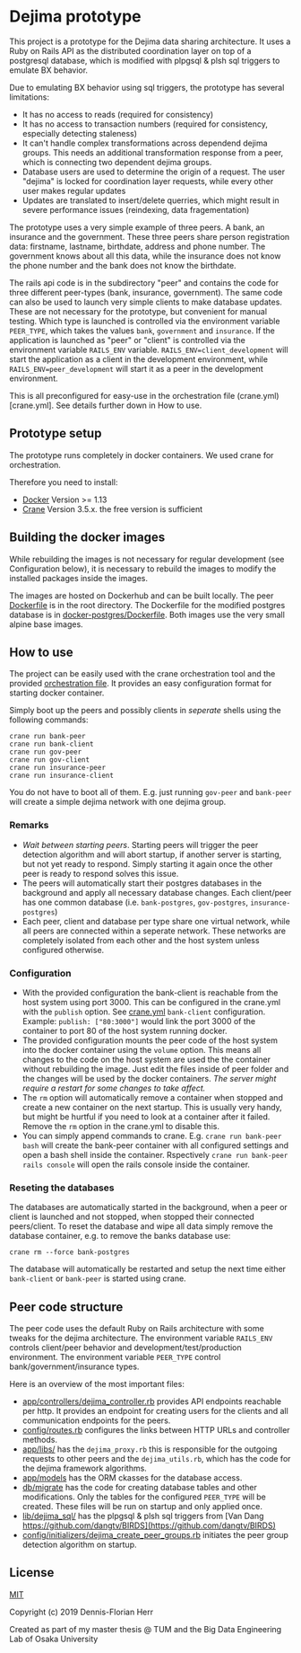 # Dejima prototype

This project is a prototype for the Dejima data sharing architecture. It uses a Ruby on Rails API as the distributed coordination layer on top of a postgresql database, which is modified with plpgsql & plsh sql triggers to emulate BX behavior.

Due to emulating BX behavior using sql triggers, the prototype has several limitations:

* It has no access to reads (required for consistency)
* It has no access to transaction numbers (required for consistency, especially detecting staleness)
* It can't handle complex transformations across dependend dejima groups. This needs an additional transformation response from a peer, which is connecting two dependent dejima groups.
* Database users are used to determine the origin of a request. The user "dejima" is locked for coordination layer requests, while every other user makes regular updates
* Updates are translated to insert/delete querries, which might result in severe performance issues (reindexing, data fragementation)

The prototype uses a very simple example of three peers. A bank, an insurance and the government. These three peers share person registration data: firstname, lastname, birthdate, address and phone number. The government knows about all this data, while the insurance does not know the phone number and the bank does not know the birthdate.

The rails api code is in the subdirectory "peer" and contains the code for three different peer-types (bank, insurance, government). The same code can also be used to launch very simple clients to make database updates. These are not necessary for the prototype, but convenient for manual testing. Which type is launched is controlled via the environment variable `PEER_TYPE`, which takes the values `bank`, `government` and `insurance`. If the application is launched as "peer" or "client" is controlled via the environment variable `RAILS_ENV` variable. `RAILS_ENV=client_development` will start the application as a client in the development environment, while `RAILS_ENV=peer_development` will start it as a peer in the development environment.

This is all preconfigured for easy-use in the orchestration file (crane.yml)[crane.yml]. See details further down in How to use.


## Prototype setup

The prototype runs completely in docker containers. We used crane for orchestration.

Therefore you need to install:

* [Docker](https://docs.docker.com/install/) Version >= 1.13
* [Crane](https://www.crane-orchestration.com/installation) Version 3.5.x. the free version is sufficient

## Building the docker images

While rebuilding the images is not necessary for regular development (see Configuration below), it is necessary to rebuild the images to modify the installed packages inside the images.

The images are hosted on Dockerhub and can be built locally. The peer [Dockerfile](Dockerfile) is in the root directory. The Dockerfile for the modified postgres database is in [docker-postgres/Dockerfile](docker-postgres/Dockerfile). Both images use the very small alpine base images.

## How to use

The project can be easily used with the crane orchestration tool and the provided [orchestration file](crane.yml). It provides an easy configuration format for starting docker container.

Simply boot up the peers and possibly clients in *seperate* shells using the following commands:

```
crane run bank-peer
crane run bank-client
crane run gov-peer
crane run gov-client
crane run insurance-peer
crane run insurance-client
```

You do not have to boot all of them. E.g. just running `gov-peer` and `bank-peer` will create a simple dejima network with one dejima group.

### Remarks

* *Wait between starting peers*. Starting peers will trigger the peer detection algorithm and will abort startup, if another server is starting, but not yet ready to respond. Simply starting it again once the other peer is ready to respond solves this issue.
* The peers will automatically start their postgres databases in the background and apply all necessary database changes. Each client/peer has one common database (i.e. `bank-postgres`, `gov-postgres`, `insurance-postgres`)
* Each peer, client and database per type share one virtual network, while all peers are connected within a seperate network. These networks are completely isolated from each other and the host system unless configured otherwise.


### Configuration

* With the provided configuration the bank-client is reachable from the host system using port 3000. This can be configured in the crane.yml with the  `publish` option. See [crane.yml](crane.yml) `bank-client` configuration. Example: `publish: ["80:3000"]` would link the port 3000 of the container to port 80 of the host system running docker.
* The provided configuration mounts the peer code of the host system into the docker container using the `volume` option. This means all changes to the code on the host system are used the the container without rebuilding the image. Just edit the files inside of peer folder and the changes will be used by the docker containers. *The server might require a restart for some changes to take affect.*
* The `rm` option will automatically remove a container when stopped and create a new container on the next startup. This is usually very handy, but might be hurtful if you need to look at a container after it failed. Remove the `rm` option in the crane.yml to disable this.
* You can simply append commands to crane. E.g. `crane run bank-peer bash` will create the bank-peer container with all configured settings and open a bash shell inside the container. Rspectively `crane run bank-peer rails console` will open the rails console inside the container.

### Reseting the databases

The databases are automatically started in the background, when a peer or client is launched and not stopped, when stopped their connected peers/client. To reset the database and wipe all data simply remove the database container, e.g. to remove the banks database use:

```
crane rm --force bank-postgres
```

The database will automatically be restarted and setup the next time either `bank-client` or `bank-peer` is started using crane.

## Peer code structure

The peer code uses the default Ruby on Rails architecture with some tweaks for the dejima architecture. The environment variable `RAILS_ENV` controls client/peer behavior and development/test/production environment. The environment variable `PEER_TYPE` control bank/government/insurance types.

Here is an overview of the most important files:

* [app/controllers/dejima_controller.rb](peer/app/controllers/dejima_controller.rb) provides API endpoints reachable per http. It provides an endpoint for creating users for the clients and all communication endpoints for the peers.
* [config/routes.rb](peer/config/routes.rb) configures the links between HTTP URLs and controller methods.
* [app/libs/](peer/app/libs/) has the `dejima_proxy.rb` this is responsible for the outgoing requests to other peers and the `dejima_utils.rb`, which has the code for the dejima framework algorithms.
* [app/models](peer/app/models/) has the ORM ckasses for the database access.
* [db/migrate](peer/db/migrate/) has the code for creating database tables and other modifications. Only the tables for the configured `PEER_TYPE` will be created. These files will be run on startup and only applied once.
* [lib/dejima_sql/](peer/lib/dejima_sql) has the plpgsql & plsh sql triggers from [Van Dang https://github.com/dangtv/BIRDS](https://github.com/dangtv/BIRDS)
* [config/initializers/dejima_create_peer_groups.rb](peer/config/initializers/dejima_create_peer_groups.rb) initiates the peer group detection algorithm on startup.

## License

[MIT](LICENSE)

Copyright (c) 2019 Dennis-Florian Herr

Created as part of my master thesis @ TUM and the Big Data Engineering Lab of Osaka University
